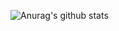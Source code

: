 ![Anurag's github stats](https://github-readme-stats.vercel.app/api?username=HahaLookAtTheFunnyDog&show_icons=true&theme=dracula)

